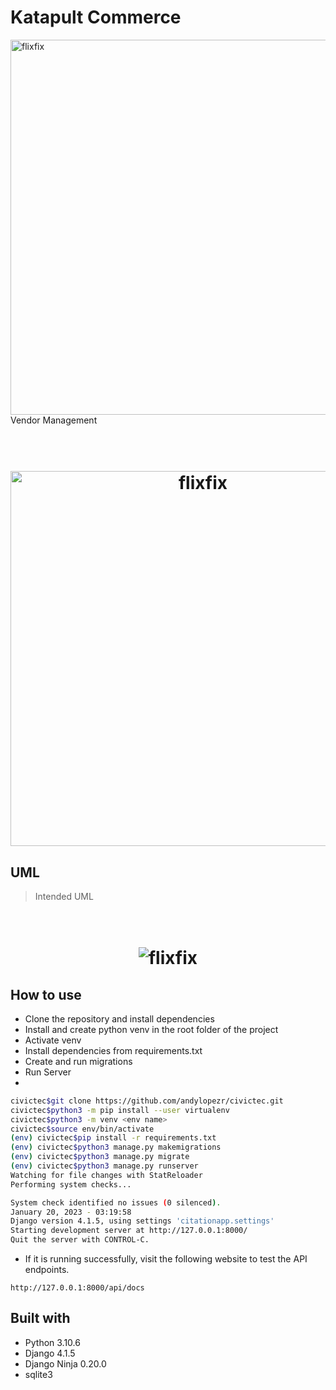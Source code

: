 # Katapult Commerce
<img src="https://media.licdn.com/dms/image/D4E12AQF9yzpGOro1AA/article-cover_image-shrink_720_1280/0/1662417464111?e=2147483647&v=beta&t=ObCOfTGhLzI4QUFDg1mlZlMtL65kq3lX7OPNrN5saZE" alt="flixfix" width="600">
Vendor Management
<h1 align="center">
  <br>
  <img src="https://www.criminalandduilawofgeorgia.com/wp-content/uploads/sites/83/primary-images/465-464.jpg" alt="flixfix" width="600">
  <br>
</h1>

## UML
> Intended UML

<h1 align="center">
  <br>
  <img src="https://i.imgur.com/MQRbcBj.png" alt="flixfix">
  <br>
</h1>

## How to use

* Clone the repository and install dependencies
* Install and create python venv in the root folder of the project
* Activate venv
* Install dependencies from requirements.txt
* Create and run migrations
* Run Server
*

```bash
civictec$git clone https://github.com/andylopezr/civictec.git
civictec$python3 -m pip install --user virtualenv
civictec$python3 -m venv <env name>
civictec$source env/bin/activate
(env) civictec$pip install -r requirements.txt
(env) civictec$python3 manage.py makemigrations
(env) civictec$python3 manage.py migrate
(env) civictec$python3 manage.py runserver
Watching for file changes with StatReloader
Performing system checks...

System check identified no issues (0 silenced).
January 20, 2023 - 03:19:58
Django version 4.1.5, using settings 'citationapp.settings'
Starting development server at http://127.0.0.1:8000/
Quit the server with CONTROL-C.
```

* If it is running successfully, visit the following website to test the API endpoints.
```
http://127.0.0.1:8000/api/docs
```

## Built with

* Python 3.10.6
* Django 4.1.5
* Django Ninja 0.20.0
* sqlite3